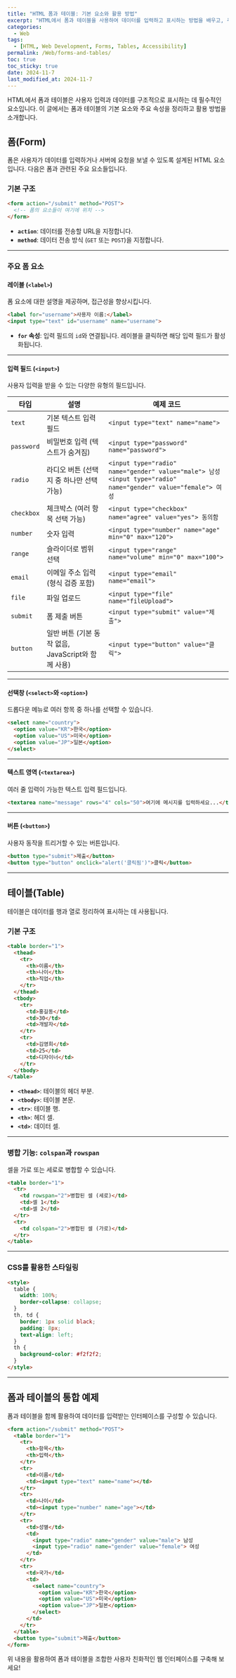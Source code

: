 ```yaml
---
title: "HTML 폼과 테이블: 기본 요소와 활용 방법"
excerpt: "HTML에서 폼과 테이블을 사용하여 데이터를 입력하고 표시하는 방법을 배우고, 주요 요소와 속성을 정리합니다."
categories:
  - Web
tags:
  - [HTML, Web Development, Forms, Tables, Accessibility]
permalink: /Web/forms-and-tables/
toc: true
toc_sticky: true
date: 2024-11-7
last_modified_at: 2024-11-7
---
```


HTML에서 폼과 테이블은 사용자 입력과 데이터를 구조적으로 표시하는 데 필수적인 요소입니다. 이 글에서는 폼과 테이블의 기본 요소와 주요 속성을 정리하고 활용 방법을 소개합니다.

## 폼(Form)

폼은 사용자가 데이터를 입력하거나 서버에 요청을 보낼 수 있도록 설계된 HTML 요소입니다. 다음은 폼과 관련된 주요 요소들입니다.

### 기본 구조
```html
<form action="/submit" method="POST">
  <!-- 폼의 요소들이 여기에 위치 -->
</form>
```

- **`action`**: 데이터를 전송할 URL을 지정합니다.
- **`method`**: 데이터 전송 방식 (`GET` 또는 `POST`)을 지정합니다.

---

### 주요 폼 요소

#### 레이블 (`<label>`)
폼 요소에 대한 설명을 제공하며, 접근성을 향상시킵니다.
```html
<label for="username">사용자 이름:</label>
<input type="text" id="username" name="username">
```
- **`for` 속성**: 입력 필드의 `id`와 연결됩니다. 레이블을 클릭하면 해당 입력 필드가 활성화됩니다.

---

#### 입력 필드 (`<input>`)
사용자 입력을 받을 수 있는 다양한 유형의 필드입니다.

| **타입**       | **설명**                                                                                   | **예제 코드**                                                                                     |
|-----------------|-------------------------------------------------------------------------------------------|---------------------------------------------------------------------------------------------------|
| `text`         | 기본 텍스트 입력 필드                                                                      | `<input type="text" name="name">`                                                                |
| `password`     | 비밀번호 입력 (텍스트가 숨겨짐)                                                           | `<input type="password" name="password">`                                                       |
| `radio`        | 라디오 버튼 (선택지 중 하나만 선택 가능)                                                  | `<input type="radio" name="gender" value="male"> 남성 <input type="radio" name="gender" value="female"> 여성` |
| `checkbox`     | 체크박스 (여러 항목 선택 가능)                                                            | `<input type="checkbox" name="agree" value="yes"> 동의함`                                       |
| `number`       | 숫자 입력                                                                                 | `<input type="number" name="age" min="0" max="120">`                                            |
| `range`        | 슬라이더로 범위 선택                                                                      | `<input type="range" name="volume" min="0" max="100">`                                          |
| `email`        | 이메일 주소 입력 (형식 검증 포함)                                                         | `<input type="email" name="email">`                                                             |
| `file`         | 파일 업로드                                                                               | `<input type="file" name="fileUpload">`                                                         |
| `submit`       | 폼 제출 버튼                                                                              | `<input type="submit" value="제출">`                                                            |
| `button`       | 일반 버튼 (기본 동작 없음, JavaScript와 함께 사용)                                        | `<input type="button" value="클릭">`                                                            |

---

#### 선택창 (`<select>`와 `<option>`)
드롭다운 메뉴로 여러 항목 중 하나를 선택할 수 있습니다.
```html
<select name="country">
  <option value="KR">한국</option>
  <option value="US">미국</option>
  <option value="JP">일본</option>
</select>
```

---

#### 텍스트 영역 (`<textarea>`)
여러 줄 입력이 가능한 텍스트 입력 필드입니다.
```html
<textarea name="message" rows="4" cols="50">여기에 메시지를 입력하세요...</textarea>
```

---

#### 버튼 (`<button>`)
사용자 동작을 트리거할 수 있는 버튼입니다.
```html
<button type="submit">제출</button>
<button type="button" onclick="alert('클릭됨')">클릭</button>
```

---

## 테이블(Table)

테이블은 데이터를 행과 열로 정리하여 표시하는 데 사용됩니다.

### 기본 구조
```html
<table border="1">
  <thead>
    <tr>
      <th>이름</th>
      <th>나이</th>
      <th>직업</th>
    </tr>
  </thead>
  <tbody>
    <tr>
      <td>홍길동</td>
      <td>30</td>
      <td>개발자</td>
    </tr>
    <tr>
      <td>김영희</td>
      <td>25</td>
      <td>디자이너</td>
    </tr>
  </tbody>
</table>
```
- **`<thead>`**: 테이블의 헤더 부분.
- **`<tbody>`**: 테이블 본문.
- **`<tr>`**: 테이블 행.
- **`<th>`**: 헤더 셀.
- **`<td>`**: 데이터 셀.

---

### 병합 기능: `colspan`과 `rowspan`
셀을 가로 또는 세로로 병합할 수 있습니다.
```html
<table border="1">
  <tr>
    <td rowspan="2">병합된 셀 (세로)</td>
    <td>셀 1</td>
    <td>셀 2</td>
  </tr>
  <tr>
    <td colspan="2">병합된 셀 (가로)</td>
  </tr>
</table>
```

---

### CSS를 활용한 스타일링
```html
<style>
  table {
    width: 100%;
    border-collapse: collapse;
  }
  th, td {
    border: 1px solid black;
    padding: 8px;
    text-align: left;
  }
  th {
    background-color: #f2f2f2;
  }
</style>
```

---

## 폼과 테이블의 통합 예제
폼과 테이블을 함께 활용하여 데이터를 입력받는 인터페이스를 구성할 수 있습니다.
```html
<form action="/submit" method="POST">
  <table border="1">
    <tr>
      <th>항목</th>
      <th>입력</th>
    </tr>
    <tr>
      <td>이름</td>
      <td><input type="text" name="name"></td>
    </tr>
    <tr>
      <td>나이</td>
      <td><input type="number" name="age"></td>
    </tr>
    <tr>
      <td>성별</td>
      <td>
        <input type="radio" name="gender" value="male"> 남성
        <input type="radio" name="gender" value="female"> 여성
      </td>
    </tr>
    <tr>
      <td>국가</td>
      <td>
        <select name="country">
          <option value="KR">한국</option>
          <option value="US">미국</option>
          <option value="JP">일본</option>
        </select>
      </td>
    </tr>
  </table>
  <button type="submit">제출</button>
</form>
```

위 내용을 활용하여 폼과 테이블을 조합한 사용자 친화적인 웹 인터페이스를 구축해 보세요!
